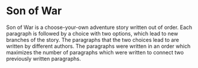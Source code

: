 # Son of War

Son of War is a choose-your-own adventure story written out of order. Each paragraph is followed by a choice with two options, which lead to new branches of the story. The paragraphs that the two choices lead to are written by different authors. The paragraphs were written in an order which maximizes the number of paragraphs which were written to connect two previously written paragraphs.